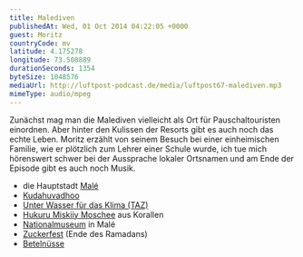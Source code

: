 ```yaml
---
title: Malediven
publishedAt: Wed, 01 Oct 2014 04:22:05 +0000
guest: Moritz
countryCode: mv
latitude: 4.175278
longitude: 73.508889
durationSeconds: 1354
byteSize: 1048576 
mediaUrl: http://luftpost-podcast.de/media/luftpost67-malediven.mp3
mimeType: audio/mpeg
---
```


Zunächst mag man die Malediven vielleicht als Ort für Pauschaltouristen einordnen. Aber hinter den Kulissen der Resorts gibt es auch noch das echte Leben. Moritz erzählt von seinem Besuch bei einer einheimischen Familie, wie er plötzlich zum Lehrer einer Schule wurde, ich tue mich hörenswert schwer bei der Aussprache lokaler Ortsnamen und am Ende der Episode gibt es auch noch Musik. 
* die Hauptstadt [Malé](http://de.wikipedia.org/wiki/Malé)
* [Kudahuvadhoo](http://de.wikipedia.org/wiki/Kudahuvadhoo)
* [Unter Wasser für das Klima (TAZ)](http://www.taz.de/!42512/)
* [Hukuru Miskiiy Moschee](http://www.tourias.de/reisefuehrer/sehenswuerdigkeit/malediven/hukuru%5Fmiskiiy%5Fmoschee/index.html) aus Korallen
* [Nationalmuseum](http://en.wikipedia.org/wiki/National%5FMuseum%5F%28Maldives%29) in Malé
* [Zuckerfest](http://de.wikipedia.org/wiki/Fest%5Fdes%5FFastenbrechens) (Ende des Ramadans)
* [Betelnüsse](http://de.wikipedia.org/wiki/Betelnusspalme)
